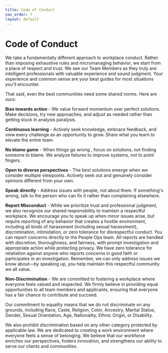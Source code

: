 ```yaml
---
title: Code of Conduct
nav_order: 7
layout: default
---
```


# **Code of Conduct**

We take a fundamentally different approach to workplace conduct. Rather than imposing exhaustive rules and micromanaging behavior, we start from a place of respect and trust. We see our Team Members as they truly are: intelligent professionals with valuable experience and sound judgment. Your experience and common sense are your best guides for most situations you'll encounter.

That said, even the best communities need some shared norms. Here are ours:

**Bias towards action** \- We value forward momentum over perfect solutions. Make decisions, try new approaches, and adjust as needed rather than getting stuck in analysis paralysis.

**Continuous learning** \- Actively seek knowledge, embrace feedback, and view every challenge as an opportunity to grow. Share what you learn to elevate the entire team.

**No blame game** \- When things go wrong , focus on solutions, not finding someone to blame. We analyze failures to improve systems, not to point fingers.

**Open to diverse perspectives** \- The best solutions emerge when we consider multiple viewpoints. Actively seek out and genuinely consider opinions different from your own.

**Speak directly** \- Address issues with people, not about them. If something's wrong, talk to the person who can fix it rather than complaining elsewhere.

**Report Misconduct** \- While we prioritize trust and professional judgment, we also recognize our shared responsibility to maintain a respectful workplace. We encourage you to speak up when minor issues arise, but require reporting of any behavior that creates a hostile environment, including all kinds of harassment (including sexual harassment), discrimination, intimidation, or zero tolerance for disrespectful conduct. You can report concerns directly to the People Ops team. All reports are handled with discretion, thoroughness, and fairness, with prompt investigation and appropriate action while protecting privacy. We have zero tolerance for retaliation against anyone who reports concerns in good faith or participates in an investigation. Remember, we can only address issues we know about—by speaking up, you help maintain this respectful community we all value.

**Non-Discrimination** \- We are committed to fostering a workplace where everyone feels valued and respected. We firmly believe in providing equal opportunities to all team members and applicants, ensuring that everyone has a fair chance to contribute and succeed.

Our commitment to equality means that we do not discriminate on any grounds, including Race, Caste, Religion, Color, Ancestry, Marital Status, Gender, Sexual Orientation, Age, Nationality, Ethnic Origin, or Disability.

We also prohibit discrimination based on any other category protected by applicable law. We are dedicated to creating a work environment where everyone feels a sense of belonging. We believe that our workforce enriches our perspectives, fosters innovation, and strengthens our ability to serve our clients and communities.
